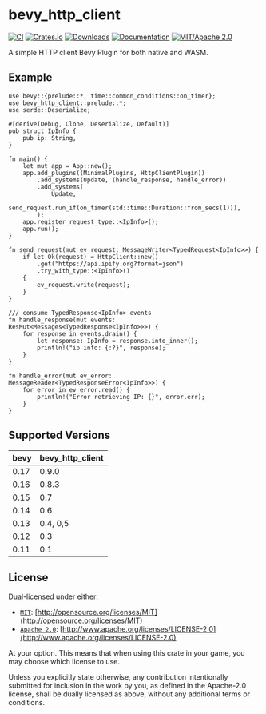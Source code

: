 # bevy_http_client

[![CI](https://github.com/foxzool/bevy_http_client/workflows/CI/badge.svg)](https://github.com/foxzool/bevy_http_client/actions)
[![Crates.io](https://img.shields.io/crates/v/bevy_http_client)](https://crates.io/crates/bevy_http_client)
[![Downloads](https://img.shields.io/crates/d/bevy_http_client)](https://crates.io/crates/bevy_http_client)
[![Documentation](https://docs.rs/bevy_http_client/badge.svg)](https://docs.rs/bevy_http_client)
[![MIT/Apache 2.0](https://img.shields.io/badge/license-MIT%2FApache-blue.svg)](https://github.com/Seldom-SE/seldom_pixel#license)

A simple HTTP client Bevy Plugin for both native and WASM.

## Example

```rust, no_run
use bevy::{prelude::*, time::common_conditions::on_timer};
use bevy_http_client::prelude::*;
use serde::Deserialize;

#[derive(Debug, Clone, Deserialize, Default)]
pub struct IpInfo {
    pub ip: String,
}

fn main() {
    let mut app = App::new();
    app.add_plugins((MinimalPlugins, HttpClientPlugin))
        .add_systems(Update, (handle_response, handle_error))
        .add_systems(
            Update,
            send_request.run_if(on_timer(std::time::Duration::from_secs(1))),
        );
    app.register_request_type::<IpInfo>();
    app.run();
}

fn send_request(mut ev_request: MessageWriter<TypedRequest<IpInfo>>) {
    if let Ok(request) = HttpClient::new()
        .get("https://api.ipify.org?format=json")
        .try_with_type::<IpInfo>()
    {
        ev_request.write(request);
    }
}

/// consume TypedResponse<IpInfo> events
fn handle_response(mut events: ResMut<Messages<TypedResponse<IpInfo>>>) {
    for response in events.drain() {
        let response: IpInfo = response.into_inner();
        println!("ip info: {:?}", response);
    }
}

fn handle_error(mut ev_error: MessageReader<TypedResponseError<IpInfo>>) {
    for error in ev_error.read() {
        println!("Error retrieving IP: {}", error.err);
    }
}

```

## Supported Versions

| bevy | bevy_http_client |
|------|------------------|
| 0.17 | 0.9.0            |
| 0.16 | 0.8.3            |
| 0.15 | 0.7              |
| 0.14 | 0.6              |
| 0.13 | 0.4, 0,5         |
| 0.12 | 0.3              |
| 0.11 | 0.1              |

## License

Dual-licensed under either:

- [`MIT`](LICENSE-MIT): [http://opensource.org/licenses/MIT](http://opensource.org/licenses/MIT)
- [`Apache 2.0`](LICENSE-APACHE): [http://www.apache.org/licenses/LICENSE-2.0](http://www.apache.org/licenses/LICENSE-2.0)

At your option. This means that when using this crate in your game, you may choose which license to use.

Unless you explicitly state otherwise, any contribution intentionally submitted for inclusion in the work by you, as
defined in the Apache-2.0 license, shall be dually licensed as above, without any additional terms or conditions.
